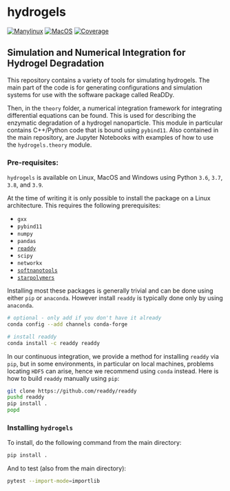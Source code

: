 # hydrogels

[![Manylinux](https://github.com/debeshmandal/hydrogels/workflows/ManyLinux/badge.svg)](https://github.com/debeshmandal/hydrogels/actions?query=workflow%3ALinux)
[![MacOS](https://github.com/debeshmandal/hydrogels/workflows/MacOS/badge.svg)](https://github.com/debeshmandal/hydrogels/actions?query=workflow%3AMacOS)
[![Coverage](https://codecov.io/github/debeshmandal/hydrogels/coverage.svg?branch=master)](https://codecov.io/gh/debeshmandal/hydrogels)

## Simulation and Numerical Integration for Hydrogel Degradation

This repository contains a variety of tools for simulating hydrogels. The main part of the code is for generating configurations and simulation systems for use with the software package called ReaDDy.

Then, in the `theory` folder, a numerical integration framework for integrating differential equations can be found. This is used for describing the enzymatic degradation of a hydrogel nanoparticle. This module in particular contains C++/Python code that is bound using `pybind11`. Also contained in the main repository, are Jupyter Notebooks with examples of how to use the `hydrogels.theory` module.

### Pre-requisites:

`hydrogels` is available on Linux, MacOS and Windows using Python `3.6`, `3.7`, `3.8`, and `3.9`.

At the time of writing it is only possible to install the package on a Linux architecture. This requires the following prerequisites:
  - `gxx`
  - `pybind11`
  - `numpy`
  - `pandas`
  - [`readdy`](https://github.com/readdy/readdy)
  - `scipy`
  - `networkx`
  - [`softnanotools`](https://github.com/softnanolab/softnanotools)
  - [`starpolymers`](https://github.com/debeshmandal/starpolymers)

Installing most these packages is generally trivial and can be done using either `pip` or `anaconda`. However install `readdy` is typically done only by using `anaconda`.

```bash
# optional - only add if you don't have it already
conda config --add channels conda-forge

# install readdy
conda install -c readdy readdy
```

In our continuous integration, we provide a method for installing `readdy` via `pip`, but in some environments, in particular on local machines, problems locating `HDF5` can arise, hence we recommend using `conda` instead. Here is how to build `readdy` manually using `pip`:

```bash
git clone https://github.com/readdy/readdy
pushd readdy
pip install .
popd
```

### Installing `hydrogels`

To install, do the following command from the main directory:

```bash
pip install .
```

And to test (also from the main directory):


```bash
pytest --import-mode=importlib
```

